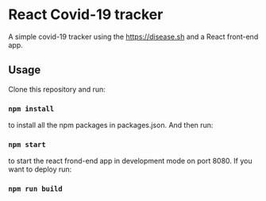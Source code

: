 # React Covid-19 tracker

A simple covid-19 tracker using the https://disease.sh and a React front-end app.

## Usage

Clone this repository and run:

### `npm install`

to install all the npm packages in packages.json. And then run:

### `npm start`

to start the react frond-end app in development mode on port 8080.
If you want to deploy run:

### `npm run build`
